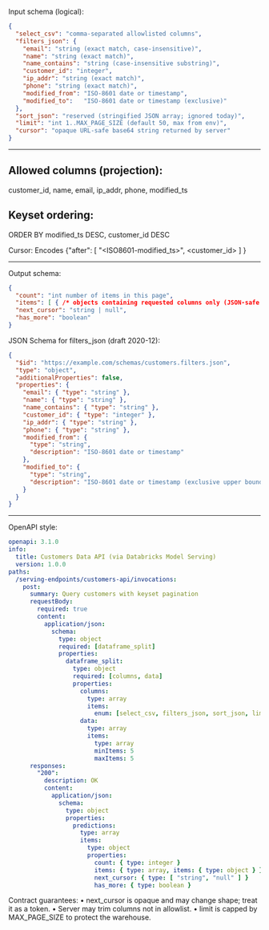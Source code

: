 Input schema (logical):
```json
{
  "select_csv": "comma-separated allowlisted columns",
  "filters_json": {
    "email": "string (exact match, case-insensitive)",
    "name": "string (exact match)",
    "name_contains": "string (case-insensitive substring)",
    "customer_id": "integer",
    "ip_addr": "string (exact match)",
    "phone": "string (exact match)",
    "modified_from": "ISO-8601 date or timestamp",
    "modified_to":   "ISO-8601 date or timestamp (exclusive)"
  },
  "sort_json": "reserved (stringified JSON array; ignored today)",
  "limit": "int 1..MAX_PAGE_SIZE (default 50, max from env)",
  "cursor": "opaque URL-safe base64 string returned by server"
}
```
---
## Allowed columns (projection):
customer_id, name, email, ip_addr, phone, modified_ts

## Keyset ordering:
ORDER BY modified_ts DESC, customer_id DESC

Cursor: Encodes {"after": [ "<ISO8601-modified_ts>", <customer_id> ] }

---

Output schema:
```json
{
  "count": "int number of items in this page",
  "items": [ { /* objects containing requested columns only (JSON-safe types) */ } ],
  "next_cursor": "string | null",
  "has_more": "boolean"
}
```
JSON Schema for filters_json (draft 2020-12):
```json
{
  "$id": "https://example.com/schemas/customers.filters.json",
  "type": "object",
  "additionalProperties": false,
  "properties": {
    "email": { "type": "string" },
    "name": { "type": "string" },
    "name_contains": { "type": "string" },
    "customer_id": { "type": "integer" },
    "ip_addr": { "type": "string" },
    "phone": { "type": "string" },
    "modified_from": {
      "type": "string",
      "description": "ISO-8601 date or timestamp"
    },
    "modified_to": {
      "type": "string",
      "description": "ISO-8601 date or timestamp (exclusive upper bound)"
    }
  }
}
```
---
OpenAPI style:
```yaml
openapi: 3.1.0
info:
  title: Customers Data API (via Databricks Model Serving)
  version: 1.0.0
paths:
  /serving-endpoints/customers-api/invocations:
    post:
      summary: Query customers with keyset pagination
      requestBody:
        required: true
        content:
          application/json:
            schema:
              type: object
              required: [dataframe_split]
              properties:
                dataframe_split:
                  type: object
                  required: [columns, data]
                  properties:
                    columns:
                      type: array
                      items:
                        enum: [select_csv, filters_json, sort_json, limit, cursor]
                    data:
                      type: array
                      items:
                        type: array
                        minItems: 5
                        maxItems: 5
      responses:
        "200":
          description: OK
          content:
            application/json:
              schema:
                type: object
                properties:
                  predictions:
                    type: array
                    items:
                      type: object
                      properties:
                        count: { type: integer }
                        items: { type: array, items: { type: object } }
                        next_cursor: { type: [ "string", "null" ] }
                        has_more: { type: boolean }
```
Contract guarantees:
	•	next_cursor is opaque and may change shape; treat it as a token.
	•	Server may trim columns not in allowlist.
	•	limit is capped by MAX_PAGE_SIZE to protect the warehouse.
